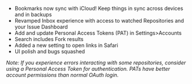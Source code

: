 - Bookmarks now sync with iCloud! Keep things in sync across devices and in backups
- Revamped Inbox experience with access to watched Repositories and your Issue Dashboard
- Add and update Personal Access Tokens (PAT) in Settings>Accounts
- Search includes Fork results
- Added a new setting to open links in Safari
- UI polish and bugs squashed

_Note: If you experience errors interacting with some repositories, consider using a Personal Access Token for authentication. PATs have better account permissions than normal OAuth login._
